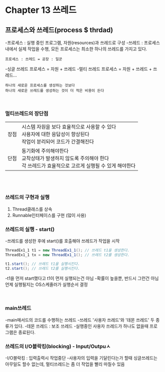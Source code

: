 # Chapter 13 쓰레드

## 프로세스와 쓰레드(process $ thrdad)
-프로세스 : 실행 중인 프로그램, 자원(resources)과 쓰레드로 구성
-쓰레드 : 프로세스 내에서 실제 작업을 수행, 모든 프로세스는 최소한 하나의 쓰레드를 가지고 있다.
```
프로세스 : 쓰레드 = 공장 : 일꾼
```
-싱글 쓰레드 프로세스 = 자원 + 쓰레드
-멀티 쓰레드 프로세스 = 자원 + 쓰레드 + 쓰레드...
```
하나의 새로운 프로세스를 생성하는 것보다
하나의 새로운 쓰레드를 생성하는 것이 더 적은 비용이 든다
```

<br/>

### 멀티쓰레드의 장단점
|||
|-----------------|------|
|장점|시스템 자원을 보다 효율적으로 사용할 수 있다 <br/>사용자에 대한 응답성이 향상된다 <br/>작업이 분리되어 코드가 간결해진다
|단점|동기화에 주의해야한다 <br/> 교착상태가 발생하지 않도록 주의해야 한다 <br/> 각 쓰레드가 효율적으로 고르게 실행될 수 있게 해야한다

<br/><br/>

### 쓰레드의 구현과 실행
1) Thread클래스를 상속
2) Runnable인터페이스를 구현 (많이 사용)

### 쓰레드의 실행 - start()
-쓰레드를 생성한 후에 start()를 호출해야 쓰레드가 작업을 시작
```java
ThreadEx1_1 t1 = new ThreadEx1_1(); // 쓰레드 t1을 생성한다.
ThreadEx1_1 tx = new ThreadEx1_1(); // 쓰레드 t2를 생성한다.

t1.start(); // 쓰레드 t1을 실행시킨다.
t2.start(); // 쓰레드 t2를 실행시킨다.
```
-t1을 먼저 start했다고 t1이 먼저 실행되는건 아님
-확률이 높을뿐, 반드시 그런건 아님 언제 실행될지는 OS스케줄러가 실행순서 결정

<br/>

### main쓰레드
-main매서드의 코드를 수행하는 쓰레드
-쓰레드 '사용자 쓰레드'와 '데몬 쓰레드' 두 종류가 있다.
-데몬 쓰레드  : 보조 쓰레드
-실행중인 사용자 쓰레드가 하나도 없을때 프로그램은 종료된다.


### 쓰레드의 I/O블락킹(blocking) - Input/Outpuㅅ
-I/O블락킹 : 입력출력시 작업중단
-사용자의 입력을 기달린다는가 할때 싱글쓰레드는 아무일도 할수 없는데, 멀티쓰레드는 좀 더 작업을 빨리 마칠수 있음



